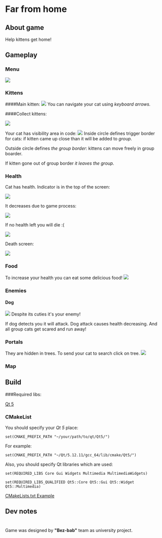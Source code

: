 # Far from home

## About game
Help kittens get home!

## Gameplay
### Menu
![](https://github.com/sherri-ice/far-from-home/blob/readme/images/markdown/Screenshot%20from%202021-10-28%2009-00-13.png)

### Kittens
####Main kitten:
![](https://github.com/sherri-ice/far-from-home/blob/readme/images/markdown/kitten.jpg)
You can navigate your cat using _keyboard arrows._

####Collect kittens:


![](https://github.com/sherri-ice/far-from-home/blob/readme/images/markdown/kittens.jpg)


Your cat has visibility area in code:
![](https://github.com/sherri-ice/far-from-home/blob/readme/images/markdown/radius.jpg)
Inside circle defines trigger border for cats: if kitten came up close than 
it will be added to _group_.

Outside circle defines _the group border_: kittens can move freely in group 
boarder.

If kitten gone out of group border _it leaves the group._

### Health
Cat has health. Indicator is in the top of the screen:

![](https://github.com/sherri-ice/far-from-home/blob/readme/images/markdown/full.jpg)

It decreases due to game process:

![](https://github.com/sherri-ice/far-from-home/blob/readme/images/markdown/middle_health.jpg)


 If no health left you will die :(

![](https://github.com/sherri-ice/far-from-home/blob/readme/images/markdown/no_healtj.jpg)

Death screen:

![](https://github.com/sherri-ice/far-from-home/blob/readme/images/markdown/die.jpg)


### Food
To increase your health you can eat some delicious food!
![](https://github.com/sherri-ice/far-from-home/blob/readme/images/markdown/food.jpg)

### Enemies
#### Dog
![](https://github.com/sherri-ice/far-from-home/blob/readme/images/markdown/dog.jpg)
Despite its cuties it's your enemy!

If dog detects you it will attack. 
Dog attack causes health decreasing. And all group cats get scared and run away!

### Portals

They are hidden in trees. To send your cat to search click on tree.
![](https://github.com/sherri-ice/far-from-home/blob/readme/images/markdown/portak.jpg)

### Map

[comment]: <> (By pressing key `Q` and)

## Build

###Required libs:

[Qt 5](https://www.qt.io/ "Qt's homepage")

###  CMakeList
You should specify your _Qt 5_ place:

`set(CMAKE_PREFIX_PATH "~/your/path/to/qt/Qt5/")`

For example:

`set(CMAKE_PREFIX_PATH "~/Qt/5.12.11/gcc_64/lib/cmake/Qt5/")`

Also, you should specify Qt libraries which are used:

`set(REQUIRED_LIBS Core Gui Widgets Multimedia MultimediaWidgets)`

`set(REQUIRED_LIBS_QUALIFIED Qt5::Core Qt5::Gui Qt5::Widget Qt5::Multimedia)`

[CMakeLists.txt Example](https://www.qt.io/ "CMakeLists.txt Example")

## Dev notes

[comment]: <> (Coming soon)
#
Game was designed by **"Bez-bab"** team as university project.